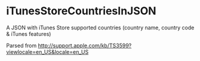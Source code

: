 iTunesStoreCountriesInJSON
==========================

A JSON with iTunes Store supported countries (country name, country code &amp; iTunes features)

Parsed from http://support.apple.com/kb/TS3599?viewlocale=en_US&locale=en_US